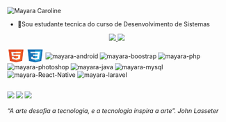![Mayara Caroline](https://user-images.githubusercontent.com/79329230/148284225-70e92980-3109-4e65-a882-2a5114690749.gif)

- 🌱Sou estudante tecnica do curso de Desenvolvimento de Sistemas

<div align="center">
  <a href="https://github.com/MayaraPereira17/">
    <img height="150px" src="https://github-readme-stats.vercel.app/api?username=MayaraPereira17&show_icons=true&theme=synthwave"/>
    <img height="150px" src="https://github-readme-stats.vercel.app/api/top-langs/?username=MayaraPereira17&layout=compact&langs_count=7&theme=synthwave"/></a>
</div>

<div style="display: inline_block"><br> 
  <img align="center" alt="mayara-HTML" height="30" width="40" src="https://raw.githubusercontent.com/devicons/devicon/master/icons/html5/html5-original.svg">
  <img align="center" alt="mayara-CSS" height="30" width="40" src="https://raw.githubusercontent.com/devicons/devicon/master/icons/css3/css3-original.svg">
  <img  align="center" alt="mayara-android" height="30" width="40" src="https://cdn.jsdelivr.net/gh/devicons/devicon/icons/android/android-original.svg" />
  <img  align="center" alt="mayara-boostrap" height="30" width="40"  src="https://cdn.jsdelivr.net/gh/devicons/devicon/icons/bootstrap/bootstrap-plain-wordmark.svg" />
  <img align="center" alt="mayara-php" height="40" width="40"  src="https://cdn.jsdelivr.net/gh/devicons/devicon/icons/php/php-original.svg" />
  <img  align="center" alt="mayara-photoshop" height="30" width="40" src="https://cdn.jsdelivr.net/gh/devicons/devicon/icons/photoshop/photoshop-plain.svg" />
  <img  align="center" alt="mayara-java" height="40" width="40" src="https://cdn.jsdelivr.net/gh/devicons/devicon/icons/java/java-original-wordmark.svg" />
  <img align="center" alt="mayara-mysql" height="50" width="50" src="https://cdn.jsdelivr.net/gh/devicons/devicon/icons/mysql/mysql-original-wordmark.svg">
   <img align="center" alt="mayara-React-Native" height="35" width="35" src="https://cdn.jsdelivr.net/gh/devicons/devicon/icons/react/react-original.svg">
  <img align="center" alt="mayara-laravel" height="35" width="35" src="https://cdn.jsdelivr.net/gh/devicons/devicon/icons/laravel/laravel-plain-wordmark.svg">
</div>
  
  ##
 
<div> 
  <a href = "mailto:mayaracapereira45@gmail.com"><img src="https://img.shields.io/badge/-Gmail-%23333?style=for-the-badge&logo=gmail&logoColor=white" target="_blank"></a>
  <a href="https://www.instagram.com/_maay126/" target="_blank"><img src="https://img.shields.io/badge/-Instagram-%23E4405F?style=for-the-badge&logo=instagram&logoColor=white" target="_blank"></a>
  <a href="https://www.linkedin.com/in/mayara-c-7a5b041b0?lipi=urn%3Ali%3Apage%3Ad_flagship3_profile_view_base_contact_details%3B%2BWHtcsxgRBG6%2BmdsPMvFXw%3D%3D" target="_blank"><img src="https://img.shields.io/badge/-LinkedIn-%230077B5?style=for-the-badge&logo=linkedin&logoColor=white" target="_blank"></a> 
 
</div>
<br>
<i>“A arte desafia a tecnologia, e a tecnologia inspira a arte”. John Lasseter</i>
 
